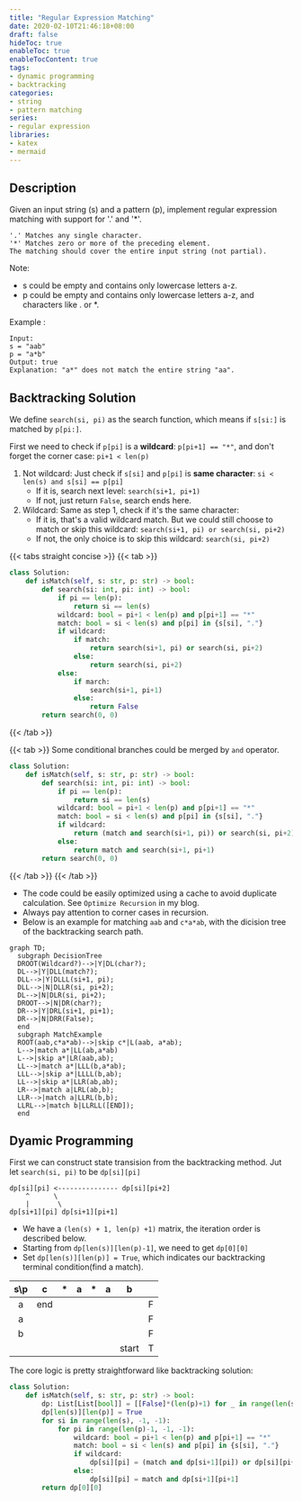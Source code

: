 ```yaml
---
title: "Regular Expression Matching"
date: 2020-02-10T21:46:18+08:00
draft: false
hideToc: true
enableToc: true
enableTocContent: true
tags:
- dynamic programming
- backtracking
categories:
- string
- pattern matching
series:
- regular expression
libraries:
- katex
- mermaid
---
```


<!--more-->

## Description
Given an input string (s) and a pattern (p), implement regular expression matching with support for '.' and '*'.

```
'.' Matches any single character.
'*' Matches zero or more of the preceding element.
The matching should cover the entire input string (not partial).
```

Note:
 - s could be empty and contains only lowercase letters a-z.
 - p could be empty and contains only lowercase letters a-z, and characters like . or *.

Example :
```
Input:
s = "aab"
p = "a*b"
Output: true
Explanation: "a*" does not match the entire string "aa".
```

## Backtracking Solution

We define `search(si, pi)` as the search function, which means if `s[si:]` is matched by `p[pi:]`.

First we need to check if `p[pi]` is a **wildcard**: `p[pi+1] == "*"`, and don't forget the corner case: `pi+1 < len(p)`
1. Not wildcard: Just check if `s[si]` and `p[pi]` is **same character**: `si < len(s) and s[si] == p[pi]`
    - If it is, search next level: `search(si+1, pi+1)`
    - If not, just return `False`, search ends here.
2. Wildcard: Same as step 1, check if it's the same character: 
    - If it is, that's a valid wildcard match. But we could still choose to match or skip this wildcard: `search(si+1, pi) or search(si, pi+2)`
    - If not, the only choice is to skip this wildcard: `search(si, pi+2)`

{{< tabs straight concise >}}
  {{< tab >}}

  ```python
  class Solution:
      def isMatch(self, s: str, p: str) -> bool:
          def search(si: int, pi: int) -> bool:
              if pi == len(p): 
                  return si == len(s)
              wildcard: bool = pi+1 < len(p) and p[pi+1] == "*"
              match: bool = si < len(s) and p[pi] in {s[si], "."}
              if wildcard:
                  if match:
                      return search(si+1, pi) or search(si, pi+2)
                  else:
                      return search(si, pi+2)
              else:
                  if march:
                      search(si+1, pi+1)
                  else:
                      return False
          return search(0, 0)
  ```

  {{< /tab >}}

  {{< tab >}}
  Some conditional branches could be merged by `and` operator.
  ```python
  class Solution:
      def isMatch(self, s: str, p: str) -> bool:
          def search(si: int, pi: int) -> bool:
              if pi == len(p): 
                  return si == len(s)
              wildcard: bool = pi+1 < len(p) and p[pi+1] == "*"
              match: bool = si < len(s) and p[pi] in {s[si], "."}
              if wildcard:
                  return (match and search(si+1, pi)) or search(si, pi+2)
              else:
                  return match and search(si+1, pi+1)
          return search(0, 0)
  ```
  
  {{< /tab >}}
{{< /tab >}}

 - The code could be easily optimized using a cache to avoid duplicate calculation. See `Optimize Recursion` in my blog.
 - Always pay attention to corner cases in recursion. 
 - Below is an example for matching `aab` and `c*a*ab`, with the dicision tree of the backtracking search path.

```mermaid
graph TD;
  subgraph DecisionTree
  DROOT(Wildcard?)-->|Y|DL(char?);
  DL-->|Y|DLL(match?);
  DLL-->|Y|DLLL(si+1, pi);
  DLL-->|N|DLLR(si, pi+2);
  DL-->|N|DLR(si, pi+2);
  DROOT-->|N|DR(char?);
  DR-->|Y|DRL(si+1, pi+1);
  DR-->|N|DRR(False);
  end
  subgraph MatchExample
  ROOT(aab,c*a*ab)-->|skip c*|L(aab, a*ab);
  L-->|match a*|LL(ab,a*ab)
  L-->|skip a*|LR(aab,ab);
  LL-->|match a*|LLL(b,a*ab);
  LLL-->|skip a*|LLLL(b,ab);
  LL-->|skip a*|LLR(ab,ab);
  LR-->|match a|LRL(ab,b);
  LLR-->|match a|LLRL(b,b);
  LLRL-->|match b|LLRLL([END]);
  end
```

## Dyamic Programming

First we can construct state transision from the backtracking method. Jut let `search(si, pi)` to be `dp[si][pi]`

```text
dp[si][pi] <--------------- dp[si][pi+2]
    ^      \
    |       \  
dp[si+1][pi] dp[si+1][pi+1]
```

 - We have a `(len(s) + 1, len(p) +1)` matrix, the iteration order is described below. 
 - Starting from `dp[len(s)][len(p)-1]`, we need to get `dp[0][0]`
 - Set `dp[len(s)][len(p)] = True`, which indicates our backtracking terminal condition(find a match).


|s\p|c|\*|a|\*|a|b||
|:-:|:-:|:-:|:-:|:-:|:-:|:-:|:-:|
|a|end||||||F|
|a|||||||F|
|b|||||||F|
|||||||start|T|

The core logic is pretty straightforward like backtracking solution:
```python
class Solution:
    def isMatch(self, s: str, p: str) -> bool:
        dp: List[List[bool]] = [[False]*(len(p)+1) for _ in range(len(s)+1)]
        dp[len(s)][len(p)] = True
        for si in range(len(s), -1, -1):
            for pi in range(len(p)-1, -1, -1):
                wildcard: bool = pi+1 < len(p) and p[pi+1] == "*"
                match: bool = si < len(s) and p[pi] in {s[si], "."}
                if wildcard:
                    dp[si][pi] = (match and dp[si+1][pi]) or dp[si][pi+2]
                else:
                    dp[si][pi] = match and dp[si+1][pi+1]
        return dp[0][0]
```